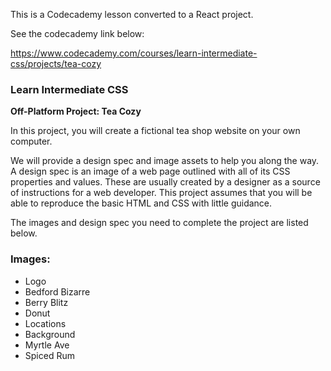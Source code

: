 This is a Codecademy lesson converted to a React project.

See the codecademy link below:

https://www.codecademy.com/courses/learn-intermediate-css/projects/tea-cozy

### Learn Intermediate CSS

**Off-Platform Project: Tea Cozy**

In this project, you will create a fictional tea shop website on your own computer.

We will provide a design spec and image assets to help you along the way. A design spec is an image of a web page outlined with all of its CSS properties and values. These are usually created by a designer as a source of instructions for a web developer. This project assumes that you will be able to reproduce the basic HTML and CSS with little guidance.

The images and design spec you need to complete the project are listed below.

### Images:

- Logo
- Bedford Bizarre
- Berry Blitz
- Donut
- Locations
- Background
- Myrtle Ave
- Spiced Rum
